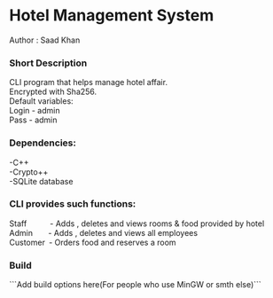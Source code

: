 #	Hotel Management System
Author		:	Saad Khan

<h3><strong>Short Description</strong></h3>
CLI program that helps manage hotel affair.<br>
Encrypted with Sha256.<br>
Default variables:<br>
Login - admin<br>
Pass  - admin<br>

<h3>Dependencies</strong>:</h3>
-C++<br>
-Crypto++<br>
-SQLite database<br>

<h3>CLI provides such functions:</h3>
Staff      - Adds , deletes and views rooms & food provided by hotel<br>
Admin    - Adds , deletes and views all employees<br>
Customer - Orders food and reserves a room<br>

<h3>Build</h3>
```Add build options here(For people who use MinGW or smth else)```
